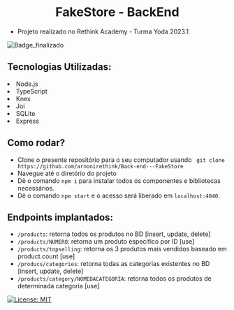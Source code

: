 


<h1 align="center">FakeStore - BackEnd </h1>

- Projeto realizado no Rethink Academy - Turma Yoda 2023.1

![Badge_finalizado](http://img.shields.io/static/v1?label=STATUS&message=FINALIZADO&color=GREEN&style=for-the-badge)




<h2>Tecnologias Utilizadas:</h2>
<li>Node.js</li>
<li>TypeScript</li>
<li>Knex</li>
<li>Joi</li>
<li>SQLite</li>
<li>Express</li>

<h2>Como rodar?</h2>
<ul>
  <li> Clone o presente repositório para o seu computador usando <code> git clone https://github.com/arnonirethink/Back-end---FakeStore </code> </li>
  <li> Navegue até o diretório do projeto </li>
  <li>Dê o comando <code>npm i</code> para instalar todos os componentes e bibliotecas necessários.</li>
  <li>Dê o comando <code>npm start</code> e o acesso será liberado em <code>localhost:4040</code>.</li>
</ul>

<h2>Endpoints implantados:</h2>
<ul>
 <li> <code>/products</code>: retorna todos os produtos no BD [insert, update, delete]  </li> 
 <li>  <code>/products/NUMERO</code>: retorna um produto específico por ID [use] </li> 
 <li>  <code>/products/topselling</code>: retorna os 3 produtos mais vendidos baseado em product.count [use] </li> 
 <li>  <code>/producs/categories</code>: retorna todas as categorias existentes no BD [insert, update, delete] </li> 
 <li>  <code>/products/category/NOMEDACATEGORIA</code>: retorna todos os produtos de determinada categoria [use] </li> 
  </ul>
  
  [![License: MIT](https://img.shields.io/badge/License-MIT-yellow.svg)](https://opensource.org/licenses/MIT)
